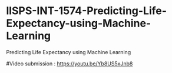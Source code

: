 # llSPS-INT-1574-Predicting-Life-Expectancy-using-Machine-Learning
Predicting Life Expectancy using Machine Learning


#Video submission : https://youtu.be/Yb8US5xJnb8
